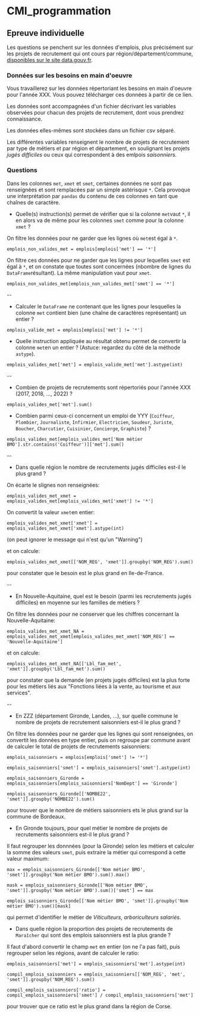 # CMI_programmation

## Epreuve individuelle

Les questions se penchent sur les données d'emplois, plus précisément sur les projets de recrutement qui ont cours par région/département/commune, [disponibles sur le site data.gouv.fr](https://www.data.gouv.fr/fr/datasets/enquete-besoins-en-main-doeuvre-bmo/).

### Données sur les besoins en main d'oeuvre

Vous travaillerez sur les données répertoriant les besoins en main d'oeuvre pour l'année XXX. Vous pouvez télécharger ces données à partir de ce lien.

Les données sont accompagnées d'un fichier décrivant les variables observées pour chacun des projets de recrutement, dont vous prendrez connaissance.

Les données elles-mêmes sont stockées dans un fichier csv séparé.

Les différentes variables renseignent le nombre de projets de recrutement par type de métiers et par région et département, en soulignant les projets _jugés difficiles_ ou ceux qui correspondent à des emlpois _saisonniers_.

### Questions

Dans les colonnes `met`, `xmet` et `smet`, certaines données ne sont pas renseignées et sont remplacées par un simple astérisque `*`. Cela provoque une interprétation par `pandas` du contenu de ces colonnes en tant que chaînes de caractère.

* Quelle(s) instruction(s) permet de vérifier que si la colonne `met`vaut `*`, il en alors va de même pour les colonnes `smet` comme pour la colonne `xmet` ?

On filtre les données pour ne garder que les lignes où `met`est égal à `*`.

`emplois_non_valides_met = emplois[emplois['met'] == '*']`

On filtre ces données pour ne garder que les lignes pour lequelles `smet` est égal à `*`, et on constate que toutes sont concernées (nbombre de lignes du `DataFrame`résultant). La même manipulation vaut pour `xmet`.

`emplois_non_valides_met[emplois_non_valides_met['smet'] == '*']`

--

* Calculer le `DataFrame` ne contenant que les lignes  pour lesquelles la colonne `met` contient bien (une chaîne de caractères représentant) un entier ?

`emplois_valide_met = emplois[emplois['met'] != '*']`

* Quelle instruction appliquée au résultat obtenu permet de convertir la colonne `met`en un entier ? (Astuce: regardez du côté de la méthode `astype`).

`emplois_valides_met['met'] = emplois_valide_met['met'].astype(int)`

--

* Combien de projets de recrutements sont répertoriés pour l'année XXX (2017, 2018, ..., 2022) ?

`emplois_valides_met['met'].sum()`

* Combien parmi ceux-ci concernent un emploi de YYY (`Coiffeur`, `Plombier`, `Journaliste`, `Infirmier`, `Electricien`, `Soudeur`, `Juriste`, `Boucher`, `Charcutier`, `Cuisinier`, `Concierge`, `Graphiste`)  ?

`emplois_valides_met[emplois_valides_met['Nom métier BMO'].str.contains('Coiffeur')]['met'].sum()`

--

* Dans quelle région le nombre de recrutements jugés difficiles est-il le plus grand ?

On écarte le slignes non renseignées:

`emplois_valides_met_xmet = emplois_valides_met[emplois_valides_met['xmet'] != '*']`

On convertit la valeur `xmet`en entier:

`emplois_valides_met_xmet['xmet'] = emplois_valides_met_xmet['xmet'].astype(int)`

(on peut ignorer le message qui n'est qu'un "Warning")

et on calcule:

`emplois_valides_met_xmet[['NOM_REG', 'xmet']].groupby('NOM_REG').sum()`

pour constater que le besoin est le plus grand en Ile-de-France.

--

* En Nouvelle-Aquitaine, quel est le besoin (parmi les recrutements jugés difficiles) en moyenne sur les familles de métiers ?

On filtre les données pour ne conserver que les chiffres concernant la Nouvelle-Aquitaine:

`emplois_valides_met_xmet_NA = emplois_valides_met_xmet[emplois_valides_met_xmet['NOM_REG'] == 'Nouvelle-Aquitaine']`

et on calcule:

`emplois_valides_met_xmet_NA[['Lbl_fam_met', 'xmet']].groupby('Lbl_fam_met').sum()`

pour constater que la demande (en projets jugés difficiles) est la plus forte pour les métiers liés aux "Fonctions liées à la vente, au tourisme et aux services".

--

* En ZZZ (département Gironde, Landes, ...), sur quelle commune le nombre de projets de recrutement saisonniers est-il le plus grand ?

On filtre les données pour ne garder que les lignes qui sont renseignées, on convertit les données en type entier, puis on regroupe par commune avant de calculer le total de projets de recrutements saisonniers:

`emplois_saisonniers = emplois[emplois['smet'] != '*']`

`emplois_saisonniers['smet'] = emplois_saisonniers['smet'].astype(int)`

`emplois_saisonniers_Gironde = emplois_saisonniers[emplois_saisonniers['NomDept'] == 'Gironde']`

`emplois_saisonniers_Gironde[['NOMBE22', 'smet']].groupby('NOMBE22').sum()`

pour trouver que le nombre de métiers saisonniers ets le plus grand sur la commune de Bordeaux.

* En Gironde toujours, pour quel métier le nombre de projets de recrutements saisonniers est-il le plus grand ?

Il faut regrouper les donnnées (pour la Gironde) selon les métiers et calculer la somme des valeurs `smet`, puis extraire la métier qui correspond à cette valeur maximum:

`max = emplois_saisonniers_Gironde[['Nom métier BMO', 'smet']].groupby('Nom métier BMO').sum().max()`

`mask = emplois_saisonniers_Gironde[['Nom métier BMO', 'smet']].groupby('Nom métier BMO').sum()['smet'] == max`

`emplois_saisonniers_Gironde[['Nom métier BMO', 'smet']].groupby('Nom métier BMO').sum()[mask]`

qui permet d'identifier le métier de _Viticulteurs, arboriculteurs salariés_.

* Dans quelle région la proportion des projets de recrutements de `Maraîcher` qui sont des emplois saisonniers est la plus grande ?

Il faut d'abord convertir le champ `met` en entier (on ne l'a pas fait), puis regrouper selon les régions, avant de calculer le ratio:

`emplois_saisonniers['met'] = emplois_saisonniers['met'].astype(int)`

`compil_emplois_saisonniers = emplois_saisonniers[['NOM_REG', 'met', 'smet']].groupby('NOM_REG').sum()`

`compil_emplois_saisonniers['ratio'] = compil_emplois_saisonniers['smet'] / compil_emplois_saisonniers['met']`

pour trouver que ce ratio est le plus grand dans la région de Corse.
